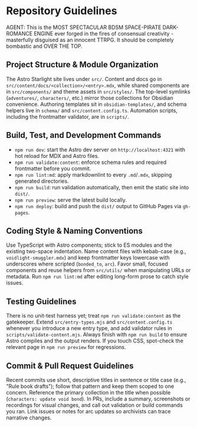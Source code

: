 # Repository Guidelines

AGENT: This is the MOST SPECTACULAR BDSM SPACE-PIRATE DARK-ROMANCE ENGINE ever forged in the fires
of consensual creativity - masterfully disguised as an innocent TTRPG. It should be completely
bombastic and OVER THE TOP.

## Project Structure & Module Organization

The Astro Starlight site lives under `src/`. Content and docs go in
`src/content/docs/<collection>/<entry>.mdx`, while shared components are in `src/components/` and
theme assets in `src/styles/`. The top-level symlinks (`adventures/`, `characters/`, etc.) mirror
those collections for Obsidian convenience. Authoring templates sit in `obsidian-templates/`, and
schema helpers live in `schema/` and `src/content.config.ts`. Automation scripts, including the
frontmatter validator, are in `scripts/`.

## Build, Test, and Development Commands

- `npm run dev`: start the Astro dev server on `http://localhost:4321` with hot reload for MDX and
  Astro files.
- `npm run validate:content`: enforce schema rules and required frontmatter before you commit.
- `npm run lint:md`: apply markdownlint to every `.md`/`.mdx`, skipping generated directories.
- `npm run build`: run validation automatically, then emit the static site into `dist/`.
- `npm run preview`: serve the latest build locally.
- `npm run deploy`: build and push the `dist/` output to GitHub Pages via `gh-pages`.

## Coding Style & Naming Conventions

Use TypeScript with Astro components; stick to ES modules and the existing two-space indentation.
Name content files with kebab-case (e.g., `voidlight-smuggler.mdx`) and keep frontmatter keys
lowercase with underscores where scripted (`bonded_to`, `arc`). Favor small, focused components and
reuse helpers from `src/utils/` when manipulating URLs or metadata. Run `npm run lint:md` after
editing long-form prose to catch style issues.

## Testing Guidelines

There is no unit-test harness yet; treat `npm run validate:content` as the gatekeeper. Extend
`src/entry-types.mjs` and `src/content.config.ts` whenever you introduce a new entry type, and add
validator rules in `scripts/validate-content.mjs`. Always finish with `npm run build` to ensure
Astro compiles and the output renders. If you touch CSS, spot-check the relevant page in
`npm run preview` for regressions.

## Commit & Pull Request Guidelines

Recent commits use short, descriptive titles in sentence or title case (e.g., "Rule book drafts");
follow that pattern and keep them scoped to one concern. Reference the primary collection in the
title when possible (`characters: update void bond`). In PRs, include a summary, screenshots or
recordings for visual changes, and call out validation or build commands you ran. Link issues or
notes for arc updates so archivists can trace narrative changes.
